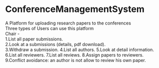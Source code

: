 # ConferenceManagementSystem
A Platform for uploading research papers to the conferences </br>
Three types of Users can use this platform </br>
Chair - </br>
1.List all paper submissions.</br>
2.Look at a submissions (details, pdf download).</br>
3.Withdraw a submission.
4.List all authors.
5.Look at detail information.
6.List all reviewers.
7.List all reviews.
8.Assign papers to reviewers.
9.Conflict avoidance: an author is not allow to review his own paper.
